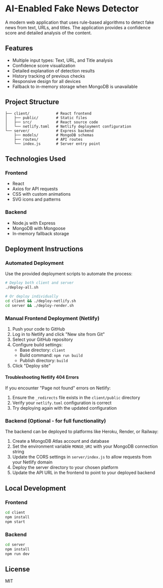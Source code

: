 # AI-Enabled Fake News Detector

A modern web application that uses rule-based algorithms to detect fake news from text, URLs, and titles. The application provides a confidence score and detailed analysis of the content.

## Features

- Multiple input types: Text, URL, and Title analysis
- Confidence score visualization
- Detailed explanation of detection results
- History tracking of previous checks
- Responsive design for all devices
- Fallback to in-memory storage when MongoDB is unavailable

## Project Structure

```
├── client/            # React frontend
│   ├── public/        # Static files
│   ├── src/           # React source code
│   └── netlify.toml   # Netlify deployment configuration
└── server/            # Express backend
    ├── models/        # MongoDB schemas
    ├── routes/        # API routes
    └── index.js       # Server entry point
```

## Technologies Used

### Frontend
- React
- Axios for API requests
- CSS with custom animations
- SVG icons and patterns

### Backend
- Node.js with Express
- MongoDB with Mongoose
- In-memory fallback storage

## Deployment Instructions

### Automated Deployment

Use the provided deployment scripts to automate the process:

```bash
# Deploy both client and server
./deploy-all.sh

# Or deploy individually
cd client && ./deploy-netlify.sh
cd server && ./deploy-render.sh
```

### Manual Frontend Deployment (Netlify)

1. Push your code to GitHub
2. Log in to Netlify and click "New site from Git"
3. Select your GitHub repository
4. Configure build settings:
   - Base directory: `client`
   - Build command: `npm run build`
   - Publish directory: `build`
5. Click "Deploy site"

#### Troubleshooting Netlify 404 Errors

If you encounter "Page not found" errors on Netlify:

1. Ensure the `_redirects` file exists in the `client/public` directory
2. Verify your `netlify.toml` configuration is correct
3. Try deploying again with the updated configuration

### Backend (Optional - for full functionality)

The backend can be deployed to platforms like Heroku, Render, or Railway:

1. Create a MongoDB Atlas account and database
2. Set the environment variable `MONGO_URI` with your MongoDB connection string
3. Update the CORS settings in `server/index.js` to allow requests from your Netlify domain
4. Deploy the server directory to your chosen platform
5. Update the API URL in the frontend to point to your deployed backend

## Local Development

### Frontend
```bash
cd client
npm install
npm start
```

### Backend
```bash
cd server
npm install
npm run dev
```

## License

MIT